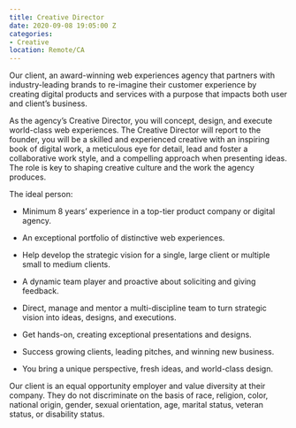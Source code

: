 ```yaml
---
title: Creative Director
date: 2020-09-08 19:05:00 Z
categories:
- Creative
location: Remote/CA
---
```


Our client, an award-winning web experiences agency that partners with industry-leading brands to re-imagine their customer experience by creating digital products and services with a purpose that impacts both user and client’s business.

As the agency’s Creative Director, you will concept, design, and execute world-class web experiences. The Creative Director will report to the founder, you will be a skilled and experienced creative with an inspiring book of digital work, a meticulous eye for detail, lead and foster a collaborative work style, and a compelling approach when presenting ideas. The role is key to shaping creative culture and the work the agency produces.

The ideal person:

* Minimum 8 years’ experience in a top-tier product company or digital agency.

* An exceptional portfolio of distinctive web experiences.

* Help develop the strategic vision for a single, large client or multiple small to medium clients.

* A dynamic team player and proactive about soliciting and giving feedback.

* Direct, manage and mentor a multi-discipline team to turn strategic vision into ideas, designs, and executions.

* Get hands-on, creating exceptional presentations and designs.

* Success growing clients, leading pitches, and winning new business.

* You bring a unique perspective, fresh ideas, and world-class design.

Our client is an equal opportunity employer and value diversity at their company. They do not discriminate on the basis of race, religion, color, national origin, gender, sexual orientation, age, marital status, veteran status, or disability status.